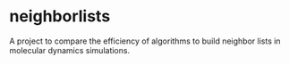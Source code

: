 # neighborlists
A project to compare the efficiency of algorithms to build neighbor lists in molecular dynamics simulations.
